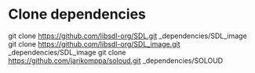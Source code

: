 # Clone dependencies
git clone https://github.com/libsdl-org/SDL.git _dependencies/SDL_image
git clone https://github.com/libsdl-org/SDL_image.git _dependencies/SDL_image
git clone https://github.com/jarikomppa/soloud.git _dependencies/SOLOUD